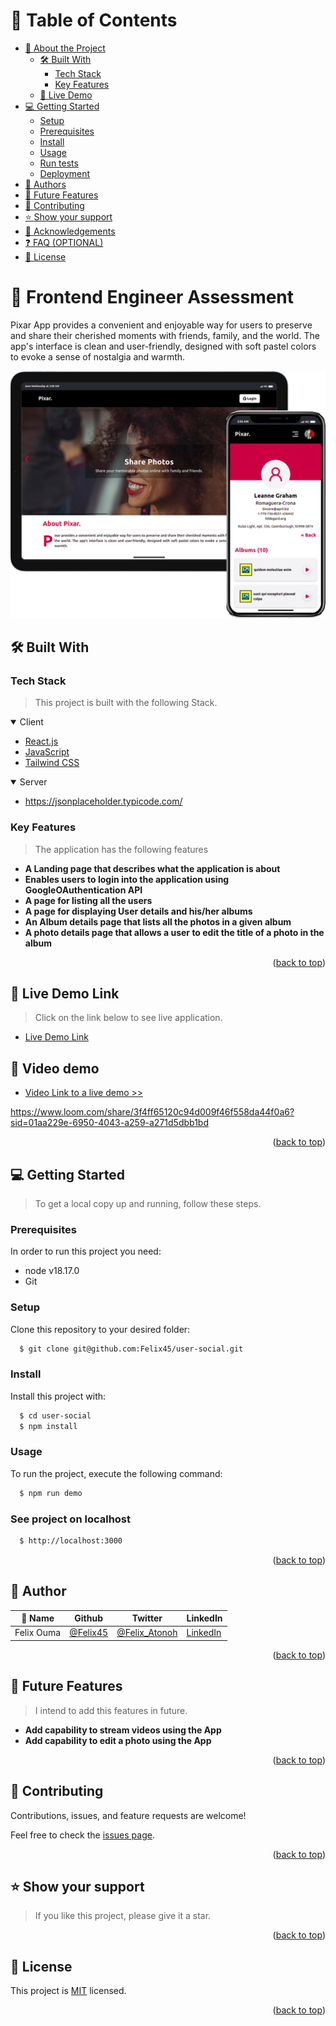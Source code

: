 <a name="readme-top"></a>

<!--
HOW TO USE:
This is an example of how you may give instructions on setting up your project locally.

Modify this file to match your project and remove sections that don't apply.

REQUIRED SECTIONS:
- Table of Contents
- About the Project
  - Built With
  - Live Demo
- Getting Started
- Authors
- Future Features
- Contributing
- Show your support
- Acknowledgements
- License

OPTIONAL SECTIONS:
- FAQ

After you're finished please remove all the comments and instructions!
-->

<div align="center">
  <!-- You are encouraged to replace this logo with your own! Otherwise you can also remove it. -->
</div>

<!-- TABLE OF CONTENTS -->

# 📗 Table of Contents

- [📖 About the Project](#about-project)
  - [🛠 Built With](#built-with)
    - [Tech Stack](#tech-stack)
    - [Key Features](#key-features)
  - [🚀 Live Demo](#live-demo)
- [💻 Getting Started](#getting-started)
  - [Setup](#setup)
  - [Prerequisites](#prerequisites)
  - [Install](#install)
  - [Usage](#usage)
  - [Run tests](#run-tests)
  - [Deployment](#triangular_flag_on_post-deployment)
- [👥 Authors](#authors)
- [🔭 Future Features](#future-features)
- [🤝 Contributing](#contributing)
- [⭐️ Show your support](#support)
- [🙏 Acknowledgements](#acknowledgements)
- [❓ FAQ (OPTIONAL)](#faq)
- [📝 License](#license)

<!-- PROJECT DESCRIPTION -->

# 📖 Frontend Engineer Assessment <a name="about-project"></a>

Pixar App provides a convenient and enjoyable way for users to preserve and share their cherished moments with friends, family, and the world. The app's interface is clean and user-friendly, designed with soft pastel colors to evoke a sense of nostalgia and warmth.

<img src="screenshot.png" width="700px" />

<!-- **[your_project__name]** is a... -->

## 🛠 Built With <a name="built-with"></a>

### Tech Stack <a name="tech-stack"></a>

> This project is built with the following Stack.

<details open>
  <summary>Client</summary>
  <ul>
    <li><a href="https://reactjs.org/">React.js</a></li>
    <li><a href="https://developer.mozilla.org/en-US/docs/Web/JavaScript">JavaScript</a></li>
    <li><a href="https://tailwindcss.com/">Tailwind CSS</a></li>
  </ul>
</details>

<details open>
  <summary>Server</summary>
  <ul>
    <li><a href="https://jsonplaceholder.typicode.com/">https://jsonplaceholder.typicode.com/</a></li>
  </ul>
</details>

<!-- Features -->

### Key Features <a name="key-features"></a>

> The application has the following features 

- **A Landing page that describes what the application is about**
- **Enables users to login into the application using GoogleOAuthentication API**
- **A page for listing all the users**
- **A page for displaying User details and his/her albums**
- **An Album details page that lists all the photos in a given album**
- **A photo details page that allows a user to edit the title of a photo in the album**

<p align="right">(<a href="#readme-top">back to top</a>)</p>

<!-- LIVE DEMO -->

## 🚀 Live Demo Link <a name="live-demo"></a>

> Click on the link below to see live application.

- [Live Demo Link](https://usersocial.vercel.app/)

## 🚀 Video demo <a name="live-demo"></a>
- [Video Link to a live demo >> ](https://www.loom.com/share/3f4ff65120c94d009f46f558da44f0a6?sid=01aa229e-6950-4043-a259-a271d5dbb1bd)

https://www.loom.com/share/3f4ff65120c94d009f46f558da44f0a6?sid=01aa229e-6950-4043-a259-a271d5dbb1bd

<p align="right">(<a href="#readme-top">back to top</a>)</p>

<!-- GETTING STARTED -->

## 💻 Getting Started <a name="getting-started"></a>

> To get a local copy up and running, follow these steps.

### Prerequisites

In order to run this project you need:
  - node v18.17.0
  - Git

<!--
Example command:

```sh
 gem install rails
```
 -->

### Setup

Clone this repository to your desired folder:

```sh
  $ git clone git@github.com:Felix45/user-social.git
```

### Install

Install this project with:


```sh
  $ cd user-social
  $ npm install
```

### Usage

To run the project, execute the following command:

```sh
  $ npm run demo
```

### See project on localhost

```sh
  $ http://localhost:3000

```

<p align="right">(<a href="#readme-top">back to top</a>)</p>

<!-- AUTHORS -->

## 👥 Author <a name="authors"></a>

| 👤 Name | Github | Twitter | LinkedIn |
|------|--------|---------|----------|
|Felix Ouma|[@Felix45](https://github.com/Felix45)|[@Felix_Atonoh](https://twitter.com/Felix_Atonoh)|[LinkedIn](https://www.linkedin.com/in/felix-ouma)|


<p align="right">(<a href="#readme-top">back to top</a>)</p>

<!-- FUTURE FEATURES -->

## 🔭 Future Features <a name="future-features"></a>

> I intend to add this features in future.

- **Add capability to stream videos using the App**
- **Add capability to edit a photo using the App**


<p align="right">(<a href="#readme-top">back to top</a>)</p>

<!-- CONTRIBUTING -->

## 🤝 Contributing <a name="contributing"></a>

Contributions, issues, and feature requests are welcome!

Feel free to check the [issues page](../../issues/).

<p align="right">(<a href="#readme-top">back to top</a>)</p>


<!-- SUPPORT -->

## ⭐️ Show your support <a name="support"></a>

> If you like this project, please give it a star.

<p align="right">(<a href="#readme-top">back to top</a>)</p>

<!-- FAQ (optional) 
<p align="right">(<a href="#readme-top">back to top</a>)</p>



## ❓ FAQ (OPTIONAL) <a name="faq"></a>

> Add at least 2 questions new developers would ask when they decide to use your project.

- **[Question_1]**

  - [Answer_1]

- **[Question_2]**

  - [Answer_2]

  -->

<!-- <p align="right">(<a href="#readme-top">back to top</a>)</p> -->

<!-- LICENSE -->

## 📝 License <a name="license"></a>

This project is [MIT](./LICENSE) licensed.

<p align="right">(<a href="#readme-top">back to top</a>)</p>
